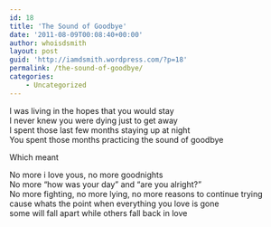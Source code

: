 ```yaml
---
id: 18
title: 'The Sound of Goodbye'
date: '2011-08-09T00:08:40+00:00'
author: whoisdsmith
layout: post
guid: 'http://iamdsmith.wordpress.com/?p=18'
permalink: /the-sound-of-goodbye/
categories:
    - Uncategorized
---
```


I was living in the hopes that you would stay  
I never knew you were dying just to get away  
I spent those last few months staying up at night  
You spent those months practicing the sound of goodbye

Which meant

No more i Iove yous, no more goodnights  
No more “how was your day” and “are you alright?”  
No more fighting, no more lying, no more reasons to continue trying  
cause whats the point when everything you love is gone  
some will fall apart while others fall back in love